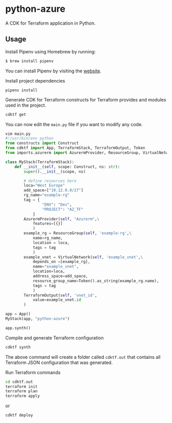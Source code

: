 # python-azure

A CDK for Terraform application in Python.

## Usage

Install Pipenv using Homebrew by running:
  
```bash
$ brew install pipenv
```
You can install Pipenv by visiting the [website](https://pipenv.pypa.io/en/latest/).

Install project dependencies

```shell
pipenv install
```

Generate CDK for Terraform constructs for Terraform provides and modules used in the project.

```bash
cdktf get
```

You can now edit the `main.py` file if you want to modify any code.

```python
vim main.py
#!/usr/bin/env python
from constructs import Construct
from cdktf import App, TerraformStack, TerraformOutput, Token
from imports.azurerm import AzurermProvider, ResourceGroup, VirtualNetwork

class MyStack(TerraformStack):
    def __init__(self, scope: Construct, ns: str):
        super().__init__(scope, ns)

        # define resources here
        loca="West Europe"
        add_space=["10.12.0.0/27"]
        rg_name="example-rg"
        tag = {
                "ENV": "Dev",
                "PROJECT": "AZ_TF"
            }
        AzurermProvider(self, "Azurerm",\
            features=[{}]
            )
        example_rg = ResourceGroup(self, 'example-rg',\
            name=rg_name, 
            location = loca,
            tags = tag
            )
        example_vnet = VirtualNetwork(self, 'example_vnet',\
            depends_on =[example_rg],
            name="example_vnet",
            location=loca,
            address_space=add_space,
            resource_group_name=Token().as_string(example_rg.name),
            tags = tag
            )
        TerraformOutput(self, 'vnet_id',
            value=example_vnet.id
        )

app = App()
MyStack(app, "python-azure")

app.synth()
```

Compile and generate Terraform configuration

```bash
cdktf synth
```

The above command will create a folder called `cdktf.out` that contains all Terraform JSON configuration that was generated.

Run Terraform commands

```bash
cd cdktf.out
terraform init
terraform plan
terraform apply
```
or 
```bash
cdktf deploy
```
